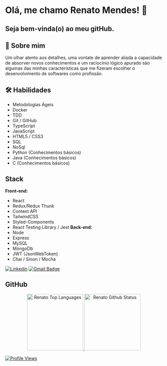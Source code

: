 
# Olá, me chamo Renato Mendes! 👋
## Seja bem-vinda(o) ao meu gitHub.


## 🚀 Sobre mim
Um olhar atento aos detalhes, uma vontate de aprender aliada
a capacidade de absorver novos conhecimentos e um racíocinio lógico apurado
são algumas das minhas características que me fizeram escolher o
desenvolvimento de softwares como profissão.


## 🛠 Habilidades
- Metodologias Ágeis
- Docker
- TDD
- Git / GitHub
- TypeScript
- JavaScript
- HTML5 / CSS3
- SQL
- NoSql
- Python (Conhecimentos básicos)
- Java (Conhecimentos básicos)
- C (Conhecimentos básicos)

## Stack

**Front-end:**
- React
- Redux/Redux Thunk
- Context API
- TailwindCSS
- Styled-Components
- React Testing Library / Jest
**Back-end:**
- Node
- Express
- MySQL
- MongoDb
- JWT (JsonWebToken)
- Chai / Sinon / Mocha

[![Linkedin](https://img.shields.io/badge/-LinkedIn-blue?style=flat&logo=Linkedin&logoColor=white)](https://www.linkedin.com/in/renatolmendes/)
[![Gmail Badge](https://img.shields.io/badge/-mendeslrenato@gmail.com-006bed?style=flat-square&logo=Gmail&logoColor=white&link=mailto:mendeslrenato@gmail.com)](mailto:mendeslrenato@gmail.com)

## GitHub

<div align="center">
 <a href="https://www.linkedin.com/in/renatolmendes/">
  <img height="180em" alt="Renato Top Languages" src="https://github-readme-stats.vercel.app/api/top-langs?username=natomendes&layout=compact&theme=tokyonight&hide_border=true&bg_color=0D1117"/>
  <img height="180em" alt="Renato Github Status" src="https://github-readme-stats.vercel.app/api?username=natomendes&show_icons=true&theme=tokyonight"/>
</div>
 
 
  <!-- <img align="center" src="https://img.shields.io/badge/tailwindcss-%2338B2AC.svg?style=for-the-badge&logo=tailwind-css&logoColor=white" /> --> 
 
 ![Profile Views](https://gpvc.arturio.dev/natomendes)
